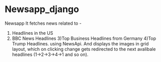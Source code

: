 # Newsapp_django
Newsapp
It fetches news related to -
1) Headlines in the US 
2) BBC News Headlines 
3)Top Business Headlines from Germany
4)Top Trump Headlines. 
using NewsApi.
And displays the images in grid layout, which on clicking change gets redirected to the next avalibale headlines (1->2->3->4->1 and so on).
